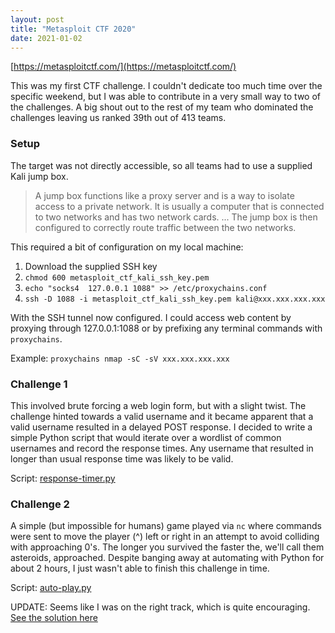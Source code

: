 ```yaml
---
layout: post
title: "Metasploit CTF 2020"
date: 2021-01-02
---
```


[https://metasploitctf.com/](https://metasploitctf.com/)

This was my first CTF challenge. I couldn't dedicate too much time over the specific weekend, but I was able to contribute in a very small way to two of the challenges. A big shout out to the rest of my team who dominated the challenges leaving us ranked 39th out of 413 teams.

### Setup
The target was not directly accessible, so all teams had to use a supplied Kali jump box.

> A jump box functions like a proxy server and is a way to isolate access to a private network. It is usually a computer that is connected to two networks and has two network cards. ... The jump box is then configured to correctly route traffic between the two networks.

This required a bit of configuration on my local machine:
1. Download the supplied SSH key
2. `chmod 600 metasploit_ctf_kali_ssh_key.pem`
3. `echo "socks4  127.0.0.1 1088" >> /etc/proxychains.conf`
4. `ssh -D 1088 -i metasploit_ctf_kali_ssh_key.pem kali@xxx.xxx.xxx.xxx`

With the SSH tunnel now configured. I could access web content by proxying through 127.0.0.1:1088 or by prefixing any terminal commands with `proxychains`.  

Example: `proxychains nmap -sC -sV xxx.xxx.xxx.xxx`   

### Challenge 1
This involved brute forcing a web login form, but with a slight twist. The challenge hinted towards a valid username and it became apparent that a valid username resulted in a delayed POST response. I decided to write a simple Python script that would iterate over a wordlist of common usernames and record the response times. Any username that resulted in longer than usual response time was likely to be valid.  

Script: [response-timer.py](https://github.com/parity0x1/ctf/blob/main/response-timer.py)  


### Challenge 2
A simple (but impossible for humans) game played via `nc` where commands were sent to move the player (^) left or right in an attempt to avoid colliding with approaching 0's. The longer you survived the faster the, we'll call them asteroids, approached. Despite banging away at automating with Python for about 2 hours, I just wasn't able to finish this challenge in time.

Script: [auto-play.py](https://github.com/parity0x1/ctf/blob/main/auto-play.py)  

UPDATE: Seems like I was on the right track, which is quite encouraging. [See the solution here](https://gist.github.com/busterb/2fcd6f95acc89c0b85ef2d08b89930ae)
